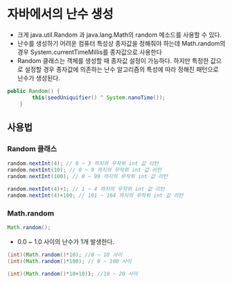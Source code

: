 # 자바에서의 난수 생성
* 크게 java.util.Random 과 java.lang.Math의 random 메소드를 사용할 수 있다.
* 난수를 생성하기 어려운 컴퓨터 특성상 종자값을 정해줘야 하는데 Math.random의 경우 System.currentTimeMillis를 종자값으로 사용한다
* Random 클래스는 객체를 생성할 때 종자값 설정이 가능하다. 하지만 특정한 값으로 설정할 경우 종자값에 의존하는 난수 알고리즘의 특성에 따라 정해진 패턴으로 난수가 생성된다.

```java
public Random() {
        this(seedUniquifier() ^ System.nanoTime());
    }
```

## 사용법
### Random 클래스
```java
random.nextInt(4); // 0 ~ 3 까지의 무작위 int 값 리턴
random.nextInt(10); // 0 ~ 9 까지의 무작위 int 값 리턴 
random.nextInt(100); // 0 ~ 99 까지의 무작위 int 값 리턴 

random.nextInt(4)+1; // 1 ~ 4 까지의 무작위 int 값 리턴 
random.nextInt(4)+100; // 101 ~ 104 까지의 무작위 int 값 리턴
```

### Math.random
```java
Math.random();
```
* 0.0 ~ 1.0 사이의 난수가 1개 발생한다.
```java
(int)(Math.random()*10); //0 ~ 10 사이
(int)(Math.random()*100); // 0 ~ 100 사이

(int)(Math.random()*10+10)); //10 ~ 20 사이
```